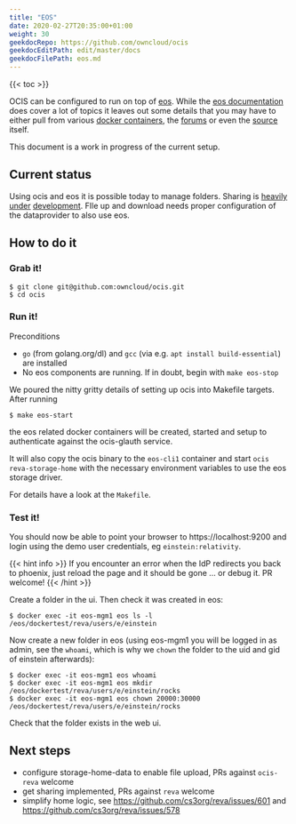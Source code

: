 ```yaml
---
title: "EOS"
date: 2020-02-27T20:35:00+01:00
weight: 30
geekdocRepo: https://github.com/owncloud/ocis
geekdocEditPath: edit/master/docs
geekdocFilePath: eos.md
---
```


{{< toc >}}

OCIS can be configured to run on top of [eos](https://eos.web.cern.ch/). While the [eos documentation](http://eos-docs.web.cern.ch/) does cover a lot of topics it leaves out some details that you may have to either pull from various [docker containers](https://gitlab.cern.ch/eos/eos-docker), the [forums](https://eos-community.web.cern.ch/) or even the [source](https://github.com/cern-eos/eos) itself.

This document is a work in progress of the current setup.

## Current status

Using ocis and eos it is possible today to manage folders. Sharing is [heavily](https://github.com/cs3org/reva/pull/523) [under](https://github.com/cs3org/reva/pull/585) [development](https://github.com/cs3org/reva/pull/482). FIle up and download needs proper configuration of the dataprovider to also use eos.

## How to do it

### Grab it!

```
$ git clone git@github.com:owncloud/ocis.git
$ cd ocis
```


### Run it!

Preconditions
* `go` (from golang.org/dl) and `gcc` (via e.g. `apt install build-essential`) are installed
* No eos components are running. If in doubt, begin with `make eos-stop`

We poured the nitty gritty details of setting up ocis into Makefile targets. After running

```
$ make eos-start
```

the eos related docker containers will be created, started and setup to authenticate against the ocis-glauth service.

It will also copy the ocis binary to the `eos-cli1` container and start `ocis reva-storage-home` with the necessary environment variables to use the eos storage driver.

For details have a look at the `Makefile`.


### Test it!

You should now be able to point your browser to https://localhost:9200 and login using the demo user credentials, eg `einstein:relativity`.

{{< hint info >}}
If you encounter an error when the IdP redirects you back to phoenix, just reload the page and it should be gone ... or debug it. PR welcome!
{{< /hint >}}

Create a folder in the ui. Then check it was created in eos:

```
$ docker exec -it eos-mgm1 eos ls -l /eos/dockertest/reva/users/e/einstein
```

Now create a new folder in eos (using eos-mgm1 you will be logged in as admin, see the `whoami`, which is why we `chown` the folder to the uid and gid of einstein afterwards):

```
$ docker exec -it eos-mgm1 eos whoami
$ docker exec -it eos-mgm1 eos mkdir /eos/dockertest/reva/users/e/einstein/rocks
$ docker exec -it eos-mgm1 eos chown 20000:30000 /eos/dockertest/reva/users/e/einstein/rocks
```

Check that the folder exists in the web ui.

## Next steps

- configure storage-home-data to enable file upload, PRs against `ocis-reva` welcome
- get sharing implemented, PRs against `reva` welcome
- simplify home logic, see https://github.com/cs3org/reva/issues/601 and https://github.com/cs3org/reva/issues/578
